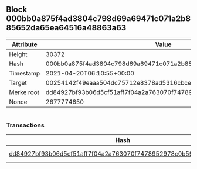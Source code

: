 ## Block 000bb0a875f4ad3804c798d69a69471c071a2b885652da65ea64516a48863a63

Attribute | Value
--- | ---
Height | 30372
Hash | 000bb0a875f4ad3804c798d69a69471c071a2b885652da65ea64516a48863a63
Timestamp | 2021-04-20T06:10:55+00:00
Target | 00254142f49eaaa504dc75712e8378ad5316cbcead634704b3734b6271167cc4
Merke root | dd84927bf93b06d5cf51aff7f04a2a763070f7478952978c0b590d1a88ad4bab
Nonce | 2677774650

```

```

### Transactions

Hash | Amount
--- | ---
[dd84927bf93b06d5cf51aff7f04a2a763070f7478952978c0b590d1a88ad4bab](dd84927bf93b06d5cf51aff7f04a2a763070f7478952978c0b590d1a88ad4bab.md) | 10.00000000 SKEPTI 
